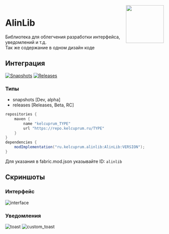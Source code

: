 <img width="120pt" src="https://cdn.kelcuprum.ru/icons/alinlib.png" align="right">

# AlinLib
Библиотека для облегчения разработки интерфейса, уведомлений и т.д.<br>
Так же содержание в одном дизайн коде
## Интеграция
[![Snapshots](https://img.shields.io/maven-metadata/v?metadataUrl=https%3A%2F%2Frepo.kelcuprum.ru%2Fsnapshots%2Fru%2Fkelcuprum%2Falinlib%2FAlinLib%2Fmaven-metadata.xml&label=Snapshots)](https://repo.kelcuprum.ru/#/snapshots/ru/kelcuprum/alinlib/AlinLib)
[![Releases](https://img.shields.io/maven-metadata/v?metadataUrl=https%3A%2F%2Frepo.kelcuprum.ru%2Freleases%2Fru%2Fkelcuprum%2Falinlib%2FAlinLib%2Fmaven-metadata.xml&label=Releases)](https://repo.kelcuprum.ru/#/releases/ru/kelcuprum/alinlib/AlinLib)

### Типы
- snapshots [Dev, alpha]
- releases [Releases, Beta, RC]
```groovy
repositories {
    maven {
        name "kelcuprum_TYPE"
        url "https://repo.kelcuprum.ru/TYPE"
    }
}
dependencies {
    modImplementation("ru.kelcuprum.alinlib:AlinLib:VERSION");
}
```
Для указания в fabric.mod.json указывайте ID: `alinlib`
## Скриншоты
### Интерфейс
![interface](https://kelcuprum.ru/ass/alinlib/interface.png?)
### Уведомления
![toast](https://kelcuprum.ru/ass/alinlib/toast.png?)
![custom_toast](https://kelcuprum.ru/ass/alinlib/custom_toast.png?)
